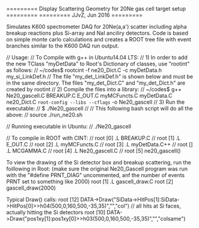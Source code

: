 ========= Display Scattering Geometry for 20Ne gas cell target setup ========= 
========= JJvZ, Jun 2016 =========

Simulates K600 spectrometer DAQ for 20Ne(a,a') scatter including alpha breakup reactions plus Si-array and NaI anciliry detectors. Code is based on simple monte carlo calculations and creates a ROOT tree file with event branches similar to the K600 DAQ run output.

// Usage:
// To Compile with g++ in Ubuntu14.04 LTS:
// 1) In order to add the new TClass "myDetData" to Root's Dictionary of classes, use "rootint" as follows:
// ~/codes$ rootcint -f ne20_Dict.C -c myDetData.h my_si_LinkDef.h
// The file "my_det_LinkDef.h" is shown below and must be in the same directory. The files "my_det_Dict.C" and "my_det_Dict.h" are created by rootint
// 2) Compile the files into a library:
// ~/codes$ g++ Ne20_gascell.C BREAKUP.C E_OUT.C myMCFuncts.C myDetData.C ne20_Dict.C `root-config --libs --cflags` -o Ne20_gascell
// 3) Run the executable:
// $ ./Ne20_gascell
//
// This following bash script will do all the above:
// source ./run_ne20.sh 

// Running executable in Ubuntu:
// ./Ne20_gascell

// To compile in ROOT with CINT:
// root [0] .L BREAKUP.C
// root [1] .L E_OUT.C
// root [2] .L myMCFuncts.C
// root [3] .L myDetData.C++
// root []  .L MCGAMMA.C
// root [4] .L Ne20_gascell.C
// root [5] ne20_gascell()

To view the drawing of the Si detector box and breakup scattering, run the foillowing in Root:
(make sure the original Ne20_Gascell program was run with the "#define PRNT_DIAG" uncommented, anf the number of events PRNT set to something like 2000)
root [1] .L gascell_draw.C
root [2] gascell_draw(2000)


Typical Draw() calls:
 root [12] DATA->Draw("SiData->HitPos[1]:SiData->HitPos[0]>>h04(500,0,160,500,-35,35)","","col")	// all hits at Si faces, actually hitting the Si detectors
 root [10] DATA->Draw("pos1xy[1]:pos1xy[0]>>h03(500,0,160,500,-35,35)","","colsame")
